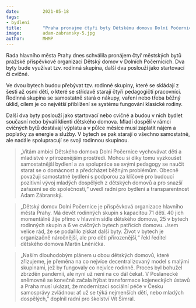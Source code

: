 ```yaml
---
date:         2021-05-18
tags:         
- bydlení
title:        "Praha pronajme čtyři byty Dětskému domovu Dolní Počernice. Pomohou dospívajícím klientům osamostatnit se"
image: 	      adam-zabransky-5.jpg
author:       MHMP
---
```


Rada hlavního města Prahy dnes schválila pronájem čtyř městských bytů pražské příspěvkové organizaci Dětský domov v Dolních Počernicích. Dva byty bude využívat tzv. rodinná skupina, další dva poslouží jako startovací či cvičné.

Ve dvou bytech budou přebývat tzv. rodinné skupiny, které se skládají z šesti až osmi dětí, o které se střídavě starají čtyři pedagogičtí pracovníci. Rodinná skupina se samostatně stará o nákupy, vaření nebo třeba běžný úklid, cílem je co největší přiblížení se systému fungování klasické rodiny.

Další dva byty poslouží jako startovací nebo cvičné a budou v nich bydlet současní nebo bývalí klienti dětského domova. Mladí dospělí v rámci cvičných bytů dostávají výplatu a v půlce měsíce musí zaplatit nájem a poplatky za energie a služby. V bytech se pak starají o všechno samostatně, ale nadále spolupracují se svoji rodinnou skupinou.

> „Vítám ambici Dětského domova Dolní Počernice vychovávat děti a mladistvé v přirozenějším prostředí. Mohou si díky tomu vyzkoušet samostatnější bydlení a za spolupráce se svými pedagogy se naučit starat se o domácnost a předcházet běžným problémům. Obecně považuji samostatné bydlení s podporou za klíčové pro budoucí pozitivní vývoj mladých dospělých z dětských domovů a pro snazší zařazení se do společnosti,“ uvedl radní pro bydlení a transparentnost Adam Zábranský.

> „Dětský domov Dolní Počernice je příspěvková organizace hlavního města Prahy. Má devět rodinných skupin s kapacitou 71 dětí. 40 jich momentálně žije přímo v hlavním sídle dětského domova, 25 v bytech rodinných skupin a 6 ve cvičných bytech patřících domovu. Jsem velice rád, že se podařilo získat další byty. Život v bytech je organizačně náročnější, ale pro děti přirozenější,“ řekl ředitel dětského domova Martin Lněnička. 

> „Naším dlouhodobým plánem u obou dětských domovů, které zřizujeme, je přeměna na co nejvíce decentralizovaný model s malými skupinami, jež by fungovaly co nejvíce rodinně. Proces byl bohužel zbrzděn pandemií, ale nyní už není na co dál čekat. V Poslanecké sněmovně se konečně začala hýbat transformace kojeneckých ústavů a Praha musí ukázat, že modernizaci sociální péče v Česku samosprávy zvládnou: ať už se týká nejmenších dětí, nebo mladých dospělých,” doplnil radní pro školství Vít Šimral.
